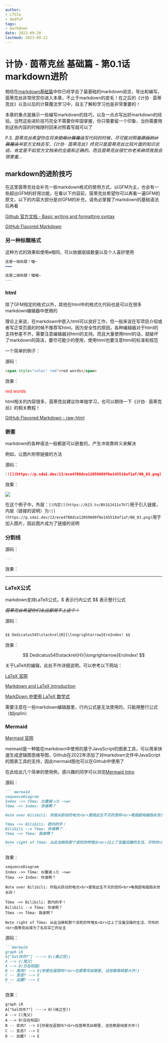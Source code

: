 ```yaml
---
author:
- LTSlw
- dedfaf
tags:
- markdown
date: 2023-09-20
lastmod: 2023-09-22
---
```


# 计协 · 茵蒂克丝 基础篇 - 第0.1话 markdown进阶

相信在[markdown基础篇](第0.0话%20从markdown说开去.md)中你已经学会了最基础的markdown阅览，导出和编写。茵蒂克丝非常欣赏你进入本章，不止于markdown的皮毛！在之后的《计协 · 茵蒂克丝》以及以后的计算魔法学习中，自主了解和学习也是非常重要的！

本章的重点是展示一些编写markdown的技巧，以及一点点写出好markdown的经验。当然这些进阶技巧完全不需要你牢固掌握，你只需要留一个印象，当你需要用到这些内容的时候随时回来对照着写就可以了

*P.S. 茵蒂克丝希望你在将来~~使用计算魔法~~写代码的时候，尽可能对照着~~原版的计算魔法书~~官方文档去写，《计协 · 茵蒂克丝》终究只是茵蒂克丝比较片面的知识总结，肯定是不如官方文档来的全面和正确的。而且茵蒂克丝很忙你老来麻烦我我会很害羞...*

## markdown的进阶技巧

在这里茵蒂克丝会补充一些markdown格式的使用方式，以GFM为主，也会有一些超出GFM的好用功能，在看以下内容前，茵蒂克丝希望你可以再看一遍GFM的原文，以下的内容大部分是对GFM的补充，请务必掌握了markdown的基础语法后再看

[Github 官方文档 - Basic writing and formatting syntax](https://docs.github.com/en/get-started/writing-on-github/getting-started-with-writing-and-formatting-on-github/basic-writing-and-formatting-syntax)

[GitHub Flavored Markdown](https://github.github.com/gfm/)

### 另一种标题格式

这种方式的效果和使用`#`相同，可以依据层级数量以及个人喜好使用

``` markdown
这是一级标题！喵~
===

这是二级标题！喵喵~
---
```

### html

除了GFM规定的格式以外，其他在html中的格式化代码也是可以在很多markdown编辑器中使用的

理论上来说，在markdown中嵌入html可以良好工作，但一般来说在写项目介绍或者写正常页面的时候不推荐写html。因为安全性的原因，各种编辑器对于html的支持参差不齐，需要注意编辑器对html的支持。而且大量使用html的话，就破坏了markdown的简洁，要尽可能少的使用，使用html也要注意html的标准和规范

一个简单的例子：

源码：

``` html
<span style="color: red">red words</span>
```

效果：

<span style="color: red">red words</span>

html相关的内容很多，茵蒂克丝建议你单独学习，也可以期待一下《计协 · 茵蒂克丝》的相关教程！

[GitHub Flavored Markdown - raw-html](https://github.github.com/gfm/#raw-html)

### 嵌套

markdown的各种语法一般都是可以嵌套的，产生冲突靠转义来解决

例如，让图片附带链接的方法

源码：

``` markdown
[![](https://p.sda1.dev/13/ece4708dce12059609f6e145518af1af/00_03.png)](https://b23.tv/BV1GJ411x7h7)
```

效果：

[![](https://p.sda1.dev/13/ece4708dce12059609f6e145518af1af/00_03.png)](https://b23.tv/BV1GJ411x7h7)

在这个例子中，外层：`[(内层)](https://b23.tv/BV1GJ411x7h7)`用于引入链接，内层（链接的说明）为`![](https://p.sda1.dev/13/ece4708dce12059609f6e145518af1af/00_03.png)`用于加入图片，因此图片成为了链接的说明

### 分割线

源码：

``` markdown
---
```

效果：

---

### LaTeX公式

markdown支持LaTeX公式，$ 表示行内公式 $$ 表示整行公式

~~*茵蒂克丝希望你们永远都用不上这个！*~~

源码：

``` markdown

$$ Dedicatus545\stackrel{H}{\longrightarrow}EroIndex! $$

```

效果：

$$ Dedicatus545\stackrel{H}{\longrightarrow}EroIndex! $$

关于LaTeX的编辑，此处不作详细说明，可以参考以下网站：

[LaTeX 官网](https://www.latex-project.org/)

[Markdown and LaTeX introduction](https://ashki23.github.io/markdown-latex.html#latex)

[MarkDown 中使用 LaTeX 数学式](https://www.cnblogs.com/nowgood/p/Latexstart.html)

需要注意在一些markdown编辑器里，行内公式是无法使用的，只能用整行公式（如joplin）

### Mermaid

[Mermaid 官网](http://mermaid.js.org/#/)

meimaid是一种能在markdown中使用的基于JavaScript的图表工具，可以用来快速生成逻辑图思维导图，Github在2022年添加了对markdown文件中JavaScript的图表工具的支持，因此mermaid图也可以在Github中使用了

在此给出几个简单的使用例，感兴趣的同学可以浏览[Mermaid Intro](https://mermaid.js.org/intro/)

源码：

```` markdown
``` mermaid
sequenceDiagram
Index ->> Tōma: お腹減った ~>ω<
Tōma ->> Index: 你谁啊？

Note over Bilibili: 你指尖跃动的电光<br>是我此生不灭的信仰<br>唯我超电磁炮永世长存！

Tōma ->> Bilibili: 欧内的手！
Bilibili --x Tōma: 你谁啊？
Tōma ->> Tōma: 我谁啊？

Note right of Tōma: 从此当麻和那个该死的哔哩女<br>过上了没羞没躁的生活，可怜的<br>茵蒂克丝成为了名存实亡的女主
```
````

效果：


```mermaid
sequenceDiagram
Index ->> Tōma: お腹減った ~>ω<
Tōma ->> Index: 你谁啊？

Note over Bilibili: 你指尖跃动的电光<br>是我此生不灭的信仰<br>唯我超电磁炮永世长存！

Tōma ->> Bilibili: 欧内的手！
Bilibili --x Tōma: 你谁啊？
Tōma ->> Tōma: 我谁啊？

Note right of Tōma: 从此当麻和那个该死的哔哩女<br>过上了没羞没躁的生活，可怜的<br>茵蒂克丝成为了名存实亡的女主
```

源码：

```` markdown
```mermaid
graph LR
A["Gal坑作?"] ----> B((缘之空))
A --> C(鬼父)
A --> D(日在校园)
B -- 卖肉? --> E{你是在逗我吗?<br>在茵蒂克丝眼里, 这些都是纯爱大作!}
C -- 变态? --> E
D -- 血腥? --> E
```
````

效果：

```mermaid
graph LR
A["Gal坑作?"] ----> B((缘之空))
A --> C(鬼父)
A --> D(日在校园)
B -- 卖肉? --> E{你是在逗我吗?<br>在茵蒂克丝眼里, 这些都是纯爱大作!}
C -- 变态? --> E
D -- 血腥? --> E
```
